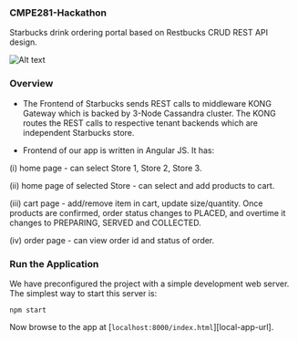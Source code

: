 ### CMPE281-Hackathon
Starbucks drink ordering portal based on Restbucks CRUD REST API design.

![Alt text](https://github.com/khurana3773/FrontendStarbucks/starbucks_stores.png?raw=true "Optional Title")

### Overview 

- The Frontend of Starbucks sends REST calls to middleware KONG Gateway which is backed by 3-Node Cassandra cluster. The KONG routes the REST calls to respective tenant backends which are independent Starbucks store.
 
- Frontend of our app is written in Angular JS. It has: 

(i)  home page  - can select Store 1, Store 2, Store 3.

(ii) home page of selected Store - can select and add products to cart.

(iii) cart page - add/remove item in cart, update size/quantity. Once products are confirmed, order status changes to PLACED, and overtime it changes to PREPARING, SERVED and COLLECTED.

(iv) order page - can view order id and status of order.


### Run the Application

We have preconfigured the project with a simple development web server. The simplest way to start
this server is:

```
npm start
```

Now browse to the app at [`localhost:8000/index.html`][local-app-url].


